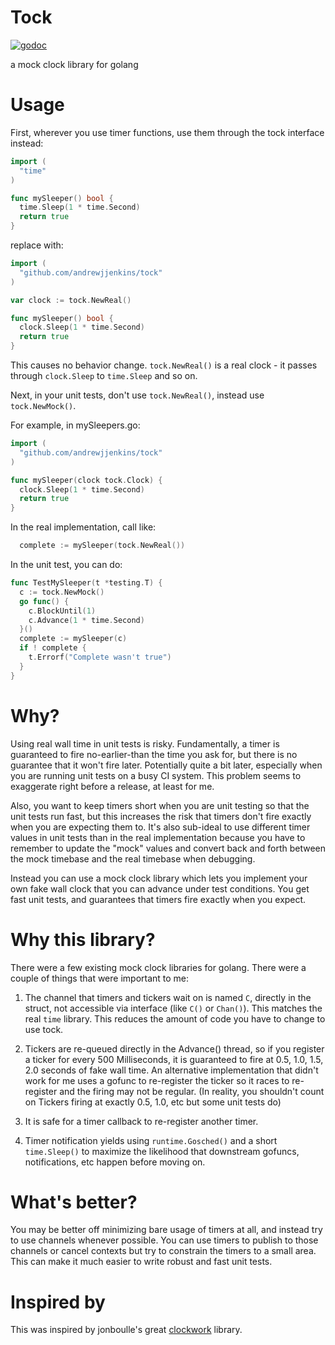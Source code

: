 # Tock

[![godoc](https://godoc.org/github.com/andrewjjenkins/tock?status.svg)](http://godoc.org/github.com/andrewjjenkins/tock)

a mock clock library for golang

# Usage

First, wherever you use timer functions, use them through the tock interface instead:

```go
import (
  "time"
)

func mySleeper() bool {
  time.Sleep(1 * time.Second)
  return true
}
```

replace with:

```go
import (
  "github.com/andrewjjenkins/tock"
)

var clock := tock.NewReal()

func mySleeper() bool {
  clock.Sleep(1 * time.Second)
  return true
}
```

This causes no behavior change.  `tock.NewReal()` is a real clock - it passes
through `clock.Sleep` to `time.Sleep` and so on.

Next, in your unit tests, don't use `tock.NewReal()`, instead use `tock.NewMock()`.

For example, in mySleepers.go:
```go
import (
  "github.com/andrewjjenkins/tock"
)

func mySleeper(clock tock.Clock) {
  clock.Sleep(1 * time.Second)
  return true
}
```

In the real implementation, call like:
```go
  complete := mySleeper(tock.NewReal())
```

In the unit test, you can do:
```go
func TestMySleeper(t *testing.T) {
  c := tock.NewMock()
  go func() {
    c.BlockUntil(1)
    c.Advance(1 * time.Second)
  }()
  complete := mySleeper(c)
  if ! complete {
    t.Errorf("Complete wasn't true")
  }
}
```

# Why?

Using real wall time in unit tests is risky.  Fundamentally, a timer is
guaranteed to fire no-earlier-than the time you ask for, but there is no
guarantee that it won't fire later.  Potentially quite a bit later, especially
when you are running unit tests on a busy CI system.  This problem seems to
exaggerate right before a release, at least for me.

Also, you want to keep timers short when you are unit testing so that the unit
tests run fast, but this increases the risk that timers don't fire exactly when
you are expecting them to.  It's also sub-ideal to use different timer values
in unit tests than in the real implementation because you have to remember to
update the "mock" values and convert back and forth between the mock timebase
and the real timebase when debugging.

Instead you can use a mock clock library which lets you implement your own fake
wall clock that you can advance under test conditions.  You get fast unit
tests, and guarantees that timers fire exactly when you expect.

# Why this library?

There were a few existing mock clock libraries for golang.  There were a couple
of things that were important to me:

1. The channel that timers and tickers wait on is named `C`, directly in the
struct, not accessible via interface (like `C()` or `Chan()`).  This matches
the real `time` library.  This reduces the amount of code you have to change to
use tock.

2. Tickers are re-queued directly in the Advance() thread, so if you register a
ticker for every 500 Milliseconds, it is guaranteed to fire at 0.5, 1.0, 1.5,
2.0 seconds of fake wall time.  An alternative implementation that didn't work
for me uses a gofunc to re-register the ticker so it races to re-register and
the firing may not be regular.  (In reality, you shouldn't count on Tickers
firing at exactly 0.5, 1.0, etc but some unit tests do)

3. It is safe for a timer callback to re-register another timer.

4. Timer notification yields using `runtime.Gosched()` and a short
`time.Sleep()` to maximize the likelihood that downstream gofuncs,
notifications, etc happen before moving on.

# What's better?

You may be better off minimizing bare usage of timers at all, and instead try
to use channels whenever possible.  You can use timers to publish to those
channels or cancel contexts but try to constrain the timers to a small area.
This can make it much easier to write robust and fast unit tests.

# Inspired by

This was inspired by jonboulle's great
[clockwork](https://github.com/jonboulle/clockwork) library.
